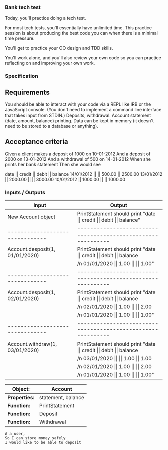 ### Bank tech test

Today, you'll practice doing a tech test.

For most tech tests, you'll essentially have unlimited time. This practice session is about producing the best code you can when there is a minimal time pressure.

You'll get to practice your OO design and TDD skills.

You'll work alone, and you'll also review your own code so you can practice reflecting on and improving your own work.
 
### Specification

## Requirements

You should be able to interact with your code via a REPL like IRB or the JavaScript console. (You don't need to implement a command line interface that takes input from STDIN.)
Deposits, withdrawal.
Account statement (date, amount, balance) printing.
Data can be kept in memory (it doesn't need to be stored to a database or anything).

## Acceptance criteria

Given a client makes a deposit of 1000 on 10-01-2012
And a deposit of 2000 on 13-01-2012
And a withdrawal of 500 on 14-01-2012
When she prints her bank statement
Then she would see

date || credit || debit || balance
14/01/2012 || || 500.00 || 2500.00
13/01/2012 || 2000.00 || || 3000.00
10/01/2012 || 1000.00 || || 1000.00


### Inputs / Outputs

| Input                           | Output                                                                                         | 
| ------------------------------- | ------------------------------------------------------------   | 
| New Account object              | PrintStatement should print "date &#124;&#124; credit &#124;&#124; debit &#124;&#124; balance" |
| ------------------------------- | ------------------------------------------------------------  | 
| Account.desposit(1, 01/01/2020) | PrintStatement should print "date &#124;&#124; credit &#124;&#124; debit &#124;&#124; balance  |
|                                 | /n 01/01/2020 &#124;&#124; 1.00 &#124;&#124; &#124;&#124; 1.00"                                |
| ------------------------------- | ------------------------------------------------------------   | 
| Account.desposit(1, 02/01/2020) | PrintStatement should print "date &#124;&#124; credit &#124;&#124; debit &#124;&#124; balance  |
|                                 |                              /n 02/01/2020 &#124;&#124; 1.00 &#124;&#124; &#124;&#124; 2.00    |
|                                 |                              /n 01/01/2020 &#124;&#124; 1.00 &#124;&#124; &#124;&#124; 1.00"   |
| ------------------------------- | ------------------------------------------------------------   | 
| Account.withdraw(1, 03/01/2020) | PrintStatement should print "date &#124;&#124; credit &#124;&#124; debit &#124;&#124; balance  |
|                                 |                              /n 03/01/2020 &#124;&#124; &#124;&#124; 1.00 &#124;&#124; 1.00    | 
|                                 |                              /n 02/01/2020 &#124;&#124; 1.00 &#124;&#124; &#124;&#124; 2.00    |
|                                 |                              /n 01/01/2020 &#124;&#124; 1.00 &#124;&#124; &#124;&#124; 1.00"   |


| Object:          | Account                                            | 
| ---------------- | -------------------------------------------------- | 
| **Properties:**  | statement, balance                                 |
| **Function:**    | PrintStatement                                     |
| **Function:**    | Deposit                                            |  
| **Function:**    | Withdrawal                                         |  



```
A a user, 
So I can store money safely
I would like to be able to deposit
```